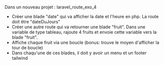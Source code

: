 Dans un nouveau projet : laravel_route_exo_4 

- Créer une blade "date" qui va afficher la date et l'heure en php. La route doit être "dateDuJours"
- Créer une autre route qui va retourner une blade "fruit". Dans une variable de type tableau, rajoute 4 fruits et envoie cette variable vers la blade "fruit".
- Affiche chaque fruit via une boucle (bonus: trouve le moyen d'afficher la tour de boucle)
- Dans chaqu'une de ces blades, il doit y avoir un menu et un footer tailwind
